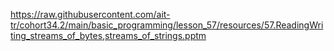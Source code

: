 https://raw.githubusercontent.com/ait-tr/cohort34.2/main/basic_programming/lesson_57/resources/57.ReadingWriting_streams_of_bytes,streams_of_strings.pptm
